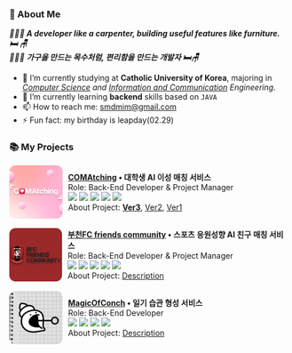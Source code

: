 ### 🎈 About Me

***👨🏻‍💻 A developer like a carpenter, building useful features like furniture. 🛏 🪑*** </br>
***👨🏻‍💻 가구을 만드는 목수처럼, 편리함을 만드는 개발자 🛏🪑***

- 🔭 I’m currently studying at **Catholic University of Korea**, majoring in *<u>Computer Science</u> and <u>Information and Communication</u> Engineering*.
- 🌱 I’m currently learning **backend** skills based on `JAVA`
- 📫 How to reach me: smdmim@gmail.com
- ⚡ Fun fact: my birthday is leapday(02.29)

### 📚 My Projects
<!-- about comatching -->
<div style="display: flex; align-items: center;">
    <a href="https://comatching-devs.web.app">
        <img align="left" height="96px" width="96px" alt="Warpnet" src="https://raw.githubusercontent.com/greensnapback0229/greensnapback0229/refs/heads/main/assets/comatching_icon.png"/>
    </a>
    <div style="margin-left: 10px;">
        <strong><a href="https://comatching-devs.web.app">COMAtching</a> • 대학생 AI 이성 매칭 서비스
        </strong>
        <br>
        Role: Back-End Developer & Project Manager<br>
        <img src="https://img.shields.io/badge/SpringBoot-6DB33F?style=flat&logo=springboot&logoColor=white">
        <img src="https://img.shields.io/badge/MySQL-4479A1?style=flat&logo=mysql&logoColor=white"> 
        <img src="https://img.shields.io/badge/RabbitMQ-FF6600?style=flat&logo=rabbitMQ&logoColor=white">
        <img src="https://img.shields.io/badge/Docker-2496ED?style=flat&logo=docker&logoColor=white">
        <img src="https://img.shields.io/badge/nginx-009639?style=flat&logo=nginx&logoColor=white">
        <br>
        About Project: 
        <a href="https://github.com/COMAtching/COMAtching3_BE"><strong>Ver3</strong></a>, 
        <a href="https://github.com/COMAtching/COMAtching_BE/">Ver2</a>, 
        <a href="https://github.com/COMAtching/COMAtching1_BE">Ver1</a>
    </div>
</div>
</br>

<!-- about BFC friends community -->
<div style="display: flex; align-items: center;">
    <a href="https://fc.comatching.site">
        <img align="left" height="96px" width="96px" alt="Warpnet" src="https://raw.githubusercontent.com/greensnapback0229/greensnapback0229/refs/heads/main/assets/bucheon_fc_friends_community_logo.png"/>
    </a>
    <div style="margin-left: 10px;">
        <strong><a href="https://fc.comatching.site">부천FC friends community</a> • 스포츠 응원성향 AI 친구 매칭 서비스
        </strong><br>
        Role: Back-End Developer & Project Manager<br>
        <img src="https://img.shields.io/badge/SpringBoot-6DB33F?style=flat&logo=springboot&logoColor=white">
        <img src="https://img.shields.io/badge/MySQL-4479A1?style=flat&logo=mysql&logoColor=white"> 
        <img src="https://img.shields.io/badge/RabbitMQ-FF6600?style=flat&logo=rabbitMQ&logoColor=white">
        <img src="https://img.shields.io/badge/Docker-2496ED?style=flat&logo=docker&logoColor=white">
        <img src="https://img.shields.io/badge/nginx-009639?style=flat&logo=nginx&logoColor=white"><br>
        About Project: 
        <a href="https://www.spacex.com/">Description</a> 
    </div>
</div>
</br>

<!-- about magic of conch -->
<div style="display: flex; align-items: center;">
    <a href="https://fc.comatching.site">
        <img align="left" height="96px" width="96px" alt="Warpnet" src="https://raw.githubusercontent.com/greensnapback0229/greensnapback0229/refs/heads/main/assets/magic_of_conch_icon.png"/>
    </a>
    <div style="margin-left: 10px;">
        <strong><a href="https://fc.comatching.site">MagicOfConch</a> • 일기 습관 형성 서비스
        </strong><br>
        Role: Back-End Developer<br>
        <img src="https://img.shields.io/badge/SpringBoot-6DB33F?style=flat&logo=springboot&logoColor=white"> 
        <img src="https://img.shields.io/badge/MySQL-4479A1?style=flat&logo=mysql&logoColor=white"> 
        <img src="https://img.shields.io/badge/Docker-2496ED?style=flat&logo=docker&logoColor=white">
        <img src="https://img.shields.io/badge/nginx-009639?style=flat&logo=nginx&logoColor=white"><br>
        About Project: 
        <a href="https://www.spacex.com/">Description</a> 
    </div>
</div>